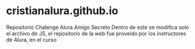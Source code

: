 # cristianalura.github.io
Repositorio Chalenge Alura Amigo Secreto
Dentro de este se modifica solo el archivo de JS, el repositorio de la web fue proveído por los instructores de Alura, en el curso
